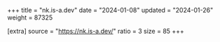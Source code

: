 +++
title = "nk.is-a.dev"
date = "2024-01-08"
updated = "2024-01-26"
weight = 87325

[extra]
source = "https://nk.is-a.dev/"
ratio = 3
size = 85
+++
